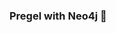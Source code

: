 ### Pregel with Neo4j 🚀



































































































































 


























































































